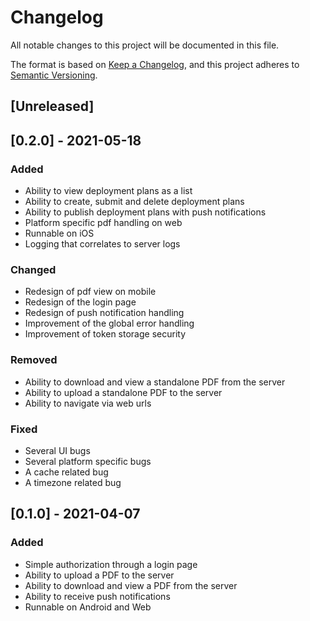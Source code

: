 # Changelog
All notable changes to this project will be documented in this file.

The format is based on [Keep a Changelog](https://keepachangelog.com/en/1.0.0/),
and this project adheres to [Semantic Versioning](https://semver.org/spec/v2.0.0.html).

## [Unreleased]

## [0.2.0] - 2021-05-18

### Added
- Ability to view deployment plans as a list
- Ability to create, submit and delete deployment plans
- Ability to publish deployment plans with push notifications
- Platform specific pdf handling on web
- Runnable on iOS
- Logging that correlates to server logs

### Changed
- Redesign of pdf view on mobile
- Redesign of the login page
- Redesign of push notification handling
- Improvement of the global error handling
- Improvement of token storage security

### Removed
- Ability to download and view a standalone PDF from the server
- Ability to upload a standalone PDF to the server
- Ability to navigate via web urls

### Fixed
- Several UI bugs
- Several platform specific bugs
- A cache related bug
- A timezone related bug

## [0.1.0] - 2021-04-07

### Added
- Simple authorization through a login page
- Ability to upload a PDF to the server
- Ability to download and view a PDF from the server
- Ability to receive push notifications
- Runnable on Android and Web
